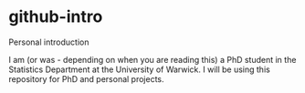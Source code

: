 # github-intro
Personal introduction

I am (or was - depending on when you are reading this) a PhD student in the Statistics Department at the University of Warwick. I will be using this repository for PhD and personal projects.

